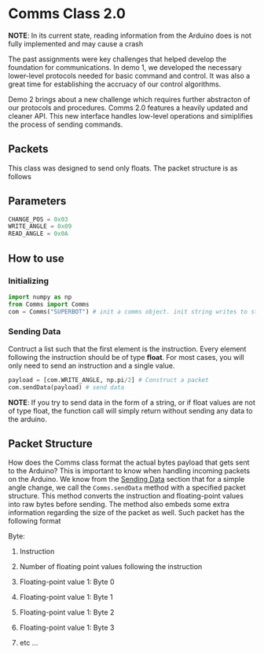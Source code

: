 # Comms Class 2.0
**NOTE**: In its current state, reading information from the Arduino does is not fully implemented and may cause a crash


The past assignments were key challenges that helped develop the foundation for communications. In demo 1, we developed the necessary lower-level protocols needed for basic command and control. It was also a great time for establishing the accruacy of our control algorithms. 

Demo 2 brings about a new challenge which requires further abstracton of our protocols and procedures. Comms 2.0 features a heavily updated and cleaner API. This new interface handles low-level operations and simiplifies the process of sending commands.


## Packets
This class was designed to send only floats. The packet structure is as follows

## Parameters
```py
CHANGE_POS = 0x03
WRITE_ANGLE = 0x09
READ_ANGLE = 0x0A
```
## How to use

### Initializing
```py
import numpy as np
from Comms import Comms
com = Comms("SUPERBOT") # init a comms object. init string writes to string
```

### Sending Data
Contruct a list such that the first element is the instruction. Every element following the instruction should be of type **float**. For most cases, you will only need to send an instruction and a single value.

```py
payload = [com.WRITE_ANGLE, np.pi/2] # Construct a packet
com.sendData(payload) # send data
```

**NOTE**: If you try to send data in the form of a string, or if float values are not of type float, the function call will simply return without sending any data to the arduino. 




## Packet Structure
How does the Comms class format the actual bytes payload that gets sent to the Arduino? 
This is important to know when handling incoming packets on the Arduino. 
We know from the [Sending Data](###sending-data) section that for a simple angle change, we call the ```Comms.sendData``` method with a specified packet structure. 
This method converts the instruction and floating-point values into raw bytes before sending.
The method also embeds some extra information regarding the size of the packet as well.
Such packet has the following format

Byte:
1. Instruction
2. Number of floating point values following the instruction
3. Floating-point value 1: Byte 0
4. Floating-point value 1: Byte 1
5. Floating-point value 1: Byte 2
6. Floating-point value 1: Byte 3

7. etc ...
